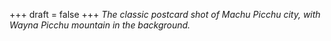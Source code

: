 
+++
draft = false
+++
_The classic postcard shot of Machu Picchu city, with Wayna Picchu mountain in the background._
